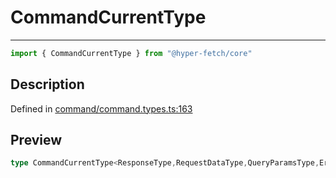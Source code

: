 

# CommandCurrentType

<div class="api-docs__separator" data-reactroot="">

---

</div><div class="api-docs__import" data-reactroot="">

```ts
import { CommandCurrentType } from "@hyper-fetch/core"
```

</div><div class="api-docs__section">

## Description

</div><div class="api-docs__description"><span class="api-docs__do-not-parse">



</span></div><p class="api-docs__definition">

Defined in [command/command.types.ts:163](https://github.com/BetterTyped/hyper-fetch/blob/4197368e/packages/core/src/command/command.types.ts#L163)

</p><div class="api-docs__section">

## Preview

</div><div class="api-docs__preview type single">

```ts
type CommandCurrentType<ResponseType,RequestDataType,QueryParamsType,ErrorType,GenericEndpoint,ClientOptions,MappedData> = { data?: CommandData<RequestDataType, MappedData>; headers?: HeadersInit; mockCallback?: (data: RequestDataType) => ClientResponseType<ResponseType, ErrorType>; params?: ExtractRouteParams<GenericEndpoint> | NegativeTypes; queryParams?: QueryParamsType | NegativeTypes; updatedAbortKey?: boolean; updatedCacheKey?: boolean; updatedEffectKey?: boolean; updatedQueueKey?: boolean; used?: boolean } & Partial<NullableKeys<CommandConfig<GenericEndpoint, ClientOptions>>>;
```

</div>